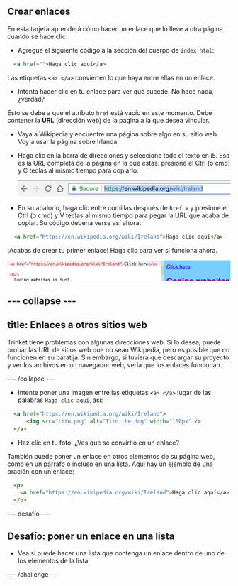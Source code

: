 ## Crear enlaces

En esta tarjeta aprenderá cómo hacer un enlace que lo lleve a otra página cuando se hace clic.

- Agregue el siguiente código a la sección del cuerpo de `index.html`:

```html
  <a href="">Haga clic aquí</a>
```

Las etiquetas `<a> </a>` convierten lo que haya entre ellas en un enlace.

- Intenta hacer clic en tu enlace para ver qué sucede. No hace nada, ¿verdad?

Esto se debe a que el atributo `href` está vacío en este momento. Debe contener la **URL** (dirección web) de la página a la que desea vincular.

- Vaya a Wikipedia y encuentre una página sobre algo en su sitio web. Voy a usar la página sobre Irlanda.

- Haga clic en la barra de direcciones y seleccione todo el texto en i5. Esa es la URL completa de la página en la que estás. presione el <kdb>Ctrl</kdb> (o <kdb>cmd</kdb>) y <kdb>C</kdb> teclas al mismo tiempo para copiarlo.
    
    ![URL en la barra de direcciones](images/AddressBarURL.png)

- En su abalorio, haga clic entre comillas después de `href =` y presione el <kdb>Ctrl</kdb> (o <kdb>cmd</kdb>) y <kdb>V</kdb> teclas al mismo tiempo para pegar la URL que acaba de copiar. Su código debería verse así ahora:

```html
  <a href="https://en.wikipedia.org/wiki/Ireland">Haga clic aquí</a>
```

¡Acabas de crear tu primer enlace! Haga clic para ver si funciona ahora.

![Etiqueta de enlace](images/egLinkTagWithURL.png)

## \--- collapse \---

## title: Enlaces a otros sitios web

Trinket tiene problemas con algunas direcciones web. Si lo desea, puede probar las URL de sitios web que no sean Wikipedia, pero es posible que no funcionen en su baratija. Sin embargo, si tuviera que descargar su proyecto y ver los archivos en un navegador web, vería que los enlaces funcionan.

\--- /collapse \---

- Intente poner una imagen entre las etiquetas `<a> </a>` lugar de las palabras `Haga clic aquí`, así:

```html
  <a href="https://en.wikipedia.org/wiki/Ireland">
      <img src="tito.png" alt="Tito the dog" width="100px" />
  </a>
```

- Haz clic en tu foto. ¿Ves que se convirtió en un enlace?

También puede poner un enlace en otros elementos de su página web, como en un párrafo o incluso en una lista. Aquí hay un ejemplo de una oración con un enlace:

```html
  <p>
    <a href="https://en.wikipedia.org/wiki/Ireland">Haga clic aquí</a> para leer la página de Wikipedia!
  </p>
```

\--- desafío \---

## Desafío: poner un enlace en una lista

- Vea si puede hacer una lista que contenga un enlace dentro de uno de los elementos de la lista.

\--- /challenge \---